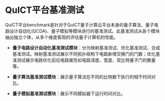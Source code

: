 # QuICT平台基准测试

QuICT平台benchmark是针对于QuICT量子计算云平台本身的量子算法、量子电路设计自动化(QCDA)、量子模拟等模块进行的基准测试。此基准测试从各个模块抽出独立个体，从多个维度客观的评估量子计算机的性能。

- **量子电路设计自动化基准测试模块**：分为映射基准测试、优化基准测试、合成基准测试。映射基准测试展示不同拓扑结构下电路新增交换门的门数；优化基准测试展示电路优化前后电路属性如电路深度、宽度、双比特量子门的数量等。

- **量子算法基准测试模块**：展示量子算法在不同的比特数下执行的相干时间对比。

- **量子模拟基准测试模块**：展示不同模拟器下运行时间对比。





